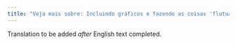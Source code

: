 ```yaml
---
title: "Veja mais sobre: Incluindo gráficos e fazendo as coisas 'flutuarem'"
---
```

Translation to be added _after_ English text completed.
